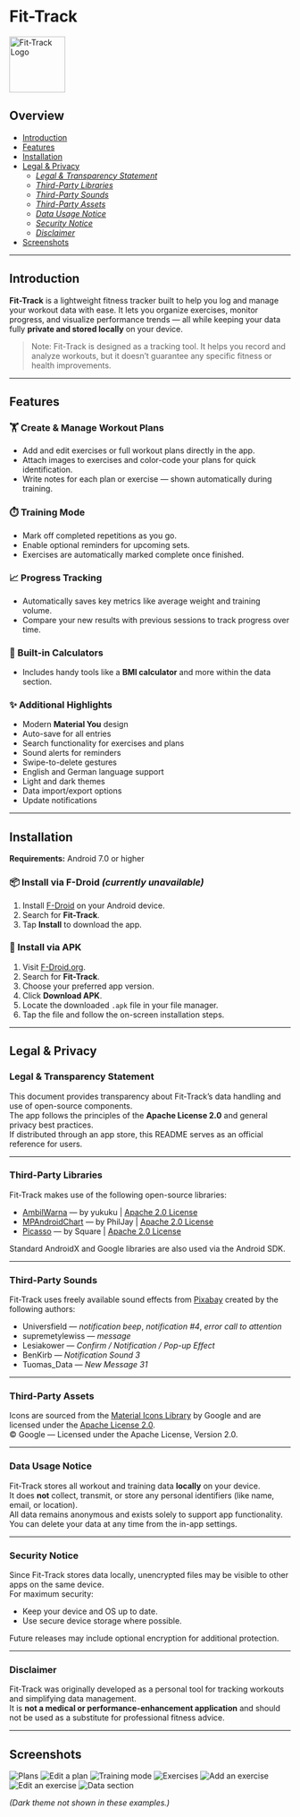 # Fit-Track
<p align="left">
  <img src="assets/app_icon.png" alt="Fit-Track Logo" width="100" height="100"/>
</p>

## Overview
- [Introduction](#introduction)  
- [Features](#features)  
- [Installation](#installation)  
- [Legal & Privacy](#legal--privacy)  
  - *[Legal & Transparency Statement](#legal--transparency-statement)*  
  - *[Third-Party Libraries](#third-party-libraries)*  
  - *[Third-Party Sounds](#third-party-sounds)*  
  - *[Third-Party Assets](#third-party-assets)*  
  - *[Data Usage Notice](#data-usage-notice)*  
  - *[Security Notice](#security-notice)*  
  - *[Disclaimer](#disclaimer)*  
- [Screenshots](#screenshots)

---

## Introduction
**Fit-Track** is a lightweight fitness tracker built to help you log and manage your workout data with ease. It lets you organize exercises, monitor progress, and visualize performance trends — all while keeping your data fully **private and stored locally** on your device.  

> Note: Fit-Track is designed as a tracking tool. It helps you record and analyze workouts, but it doesn’t guarantee any specific fitness or health improvements.

---

## Features

### 🏋️ Create & Manage Workout Plans
- Add and edit exercises or full workout plans directly in the app.  
- Attach images to exercises and color-code your plans for quick identification.  
- Write notes for each plan or exercise — shown automatically during training.

### ⏱️ Training Mode
- Mark off completed repetitions as you go.  
- Enable optional reminders for upcoming sets.  
- Exercises are automatically marked complete once finished.

### 📈 Progress Tracking
- Automatically saves key metrics like average weight and training volume.  
- Compare your new results with previous sessions to track progress over time.

### 🧮 Built-in Calculators
- Includes handy tools like a **BMI calculator** and more within the data section.

### ✨ Additional Highlights
- Modern **Material You** design  
- Auto-save for all entries  
- Search functionality for exercises and plans  
- Sound alerts for reminders  
- Swipe-to-delete gestures  
- English and German language support  
- Light and dark themes  
- Data import/export options  
- Update notifications  

---

## Installation
**Requirements:** Android 7.0 or higher  

### 📦 Install via F-Droid *(currently unavailable)*
1. Install [F-Droid](https://f-droid.org/) on your Android device.  
2. Search for **Fit-Track**.  
3. Tap **Install** to download the app.

### 📱 Install via APK
1. Visit [F-Droid.org](https://f-droid.org/).  
2. Search for **Fit-Track**.  
3. Choose your preferred app version.  
4. Click **Download APK**.  
5. Locate the downloaded `.apk` file in your file manager.  
6. Tap the file and follow the on-screen installation steps.

---

## Legal & Privacy

### Legal & Transparency Statement
This document provides transparency about Fit-Track’s data handling and use of open-source components.  
The app follows the principles of the **Apache License 2.0** and general privacy best practices.  
If distributed through an app store, this README serves as an official reference for users.

---

### Third-Party Libraries
Fit-Track makes use of the following open-source libraries:

- [AmbilWarna](https://github.com/yukuku/ambilwarna) — by yukuku  |  [Apache 2.0 License](https://www.apache.org/licenses/LICENSE-2.0)  
- [MPAndroidChart](https://github.com/PhilJay/MPAndroidChart) — by PhilJay  |  [Apache 2.0 License](https://www.apache.org/licenses/LICENSE-2.0)  
- [Picasso](https://github.com/square/picasso) — by Square  |  [Apache 2.0 License](https://www.apache.org/licenses/LICENSE-2.0)  

Standard AndroidX and Google libraries are also used via the Android SDK.

---

### Third-Party Sounds
Fit-Track uses freely available sound effects from [Pixabay](https://pixabay.com/) created by the following authors:

- Universfield — *notification beep*, *notification #4*, *error call to attention*  
- supremetylewiss — *message*  
- Lesiakower — *Confirm / Notification / Pop-up Effect*  
- BenKirb — *Notification Sound 3*  
- Tuomas_Data — *New Message 31*

---

### Third-Party Assets
Icons are sourced from the [Material Icons Library](https://fonts.google.com/icons) by Google and are licensed under the [Apache License 2.0](https://www.apache.org/licenses/LICENSE-2.0).  
© Google — Licensed under the Apache License, Version 2.0.

---

### Data Usage Notice
Fit-Track stores all workout and training data **locally** on your device.  
It does **not** collect, transmit, or store any personal identifiers (like name, email, or location).  
All data remains anonymous and exists solely to support app functionality.  
You can delete your data at any time from the in-app settings.

---

### Security Notice
Since Fit-Track stores data locally, unencrypted files may be visible to other apps on the same device.  
For maximum security:
- Keep your device and OS up to date.  
- Use secure device storage where possible.  

Future releases may include optional encryption for additional protection.

---

### Disclaimer
Fit-Track was originally developed as a personal tool for tracking workouts and simplifying data management.  
It is **not a medical or performance-enhancement application** and should not be used as a substitute for professional fitness advice.

---

## Screenshots
![Plans](assets/Screenshot_Fit_Track_Plans.png)
![Edit a plan](assets/Screenshot_Fit_Track_EditPlan.png)
![Training mode](assets/Screenshot_Fit_Track_Training.png)
![Exercises](assets/Screenshot_Fit_Track_Exercises.png)
![Add an exercise](assets/Screenshot_Fit_Track_AddExercise.png)
![Edit an exercise](assets/Screenshot_Fit_Track_EditExercise.png)
![Data section](assets/Screenshot_Fit_Track_Data.png)

*(Dark theme not shown in these examples.)*
